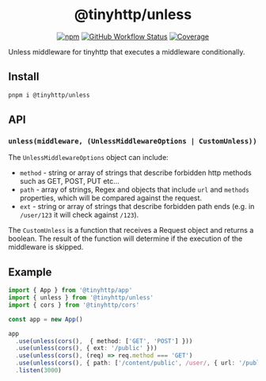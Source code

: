 <div align="center">

# @tinyhttp/unless

[![npm][npm-img]][npm-url] [![GitHub Workflow Status][gh-actions-img]][github-actions] [![Coverage][cov-img]][cov-url]

</div>

Unless middleware for tinyhttp that executes a middleware conditionally.

## Install

```sh
pnpm i @tinyhttp/unless
```

## API

### `unless(middleware, (UnlessMiddlewareOptions | CustomUnless))`

The `UnlessMiddlewareOptions` object can include:

- `method` - string or array of strings that describe forbidden http methods such as GET, POST, PUT etc...
- `path` - array of strings, Regex and objects that include `url` and `methods` properties, which will be compared against the request.
- `ext` - string or array of strings that describe forbidden path ends (e.g. in `/user/123` it will check against `/123`).

The `CustomUnless` is a function that receives a Request object and returns a boolean. The result of the function will determine if the execution of the middleware is skipped.

## Example

```ts
import { App } from '@tinyhttp/app'
import { unless } from '@tinyhttp/unless'
import { cors } from '@tinyhttp/cors'

const app = new App()

app
  .use(unless(cors(),  { method: ['GET', 'POST'] }))
  .use(unless(cors(), { ext: '/public' }))
  .use(unless(cors(), (req) => req.method === 'GET')
  .use(unless(cors(), { path: ['/content/public', /user/, { url: '/public', methods: ['GET'] }] })
  .listen(3000)
```

[npm-url]: https://npmjs.com/package/@tinyhttp/unless
[github-actions]: https://github.com/tinyhttp/unless/actions
[gh-actions-img]: https://img.shields.io/github/workflow/status/tinyhttp/unless/CI?style=for-the-badge&logo=github&label=&color=hotpink
[cov-img]: https://img.shields.io/coveralls/github/tinyhttp/unless?style=for-the-badge&color=hotpink&
[cov-url]: https://coveralls.io/github/tinyhttp/unless
[npm-img]: https://img.shields.io/npm/dt/@tinyhttp/unless?style=for-the-badge&color=hotpink

